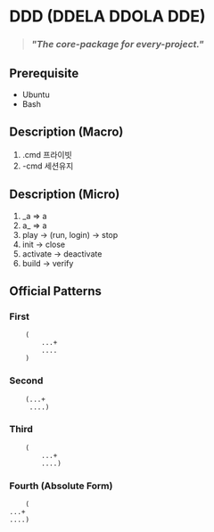 # DDD (DDELA DDOLA DDE)
> ### *"The core-package for every-project."*

## Prerequisite
- Ubuntu
- Bash

## Description (Macro)
1. .cmd 프라이빗
1. -cmd 세션유지

## Description (Micro)
1. _a => a
1. a_ => a
1. play -> (run, login) -> stop
1. init -> close
1. activate -> deactivate
1. build -> verify

## Official Patterns
### First
```
    (
        ...+
        ....
    )
```
### Second
```
    (...+
     ....)
```
### Third
```
    (
        ...+
        ....)
```
### Fourth (Absolute Form)
```
    (
...+
....)
```
